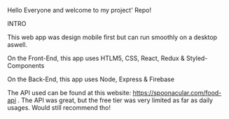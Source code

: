 Hello Everyone and welcome to my project' Repo!

INTRO

This web app was design mobile first but can run smoothly on a desktop aswell. 

On the Front-End, this app uses HTLM5, CSS, React, Redux & Styled-Components

On the Back-End, this app uses Node, Express & Firebase

The API used can be found at this website: https://spoonacular.com/food-api . The API was great, but the free tier was very limited as far as daily usages. Would still recommend tho!
